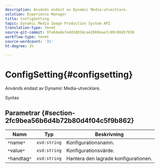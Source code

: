 ```yaml
---
description: Används endast av Dynamic Media-utvecklare.
solution: Experience Manager
title: ConfigSetting
topic: Dynamic Media Image Production System API
translation-type: tm+mt
source-git-commit: 97a84e8e7edd3d834ca42069eae7c09c00d57938
workflow-type: tm+mt
source-wordcount: '31'
ht-degree: 3%

---
```



# ConfigSetting{#configsetting}

Används endast av Dynamic Media-utvecklare.

Syntax

## Parametrar {#section-2fc9bea56b6d4b72b80d4f04c5f9b862}

| Namn | Typ | Beskrivning |
|---|---|---|
| `*`name`*` | `xsd:string` | Konfigurationsnamn. |
| `*`value`*` | `xsd:string` | Konfigurationsvärde. |
| `*`handtag`*` | `xsd:string` | Hantera den lagrade konfigurationen. |

